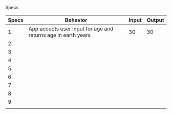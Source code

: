 Specs

|  Specs | Behavior | Input | Output |
|---|---|---|---|
| 1 | App accepts user input for age and returns age in earth years | 30 | 30 |
| 2 |   |   |   |
| 3 |   |   |   |
| 4 |   |   |   |
| 5 |   |   |   |
| 6 |   |   |   |
| 7 |   |   |   |
| 8 |   |   |   |
| 9 |   |   |   |
|   |   |   |   |